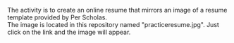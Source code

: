 The activity is to create an online resume that mirrors an image of a resume template provided by Per Scholas.  
The image is located in this repository named "practiceresume.jpg".  Just click on the link and the image will appear. 
